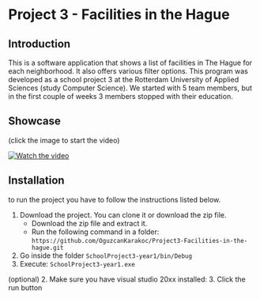 # Project 3 - Facilities in the Hague

## Introduction

This is a software application that shows a list of facilities in The Hague for each neighborhood. It also offers various filter options. This program was developed as a school project 3 at the Rotterdam University of Applied Sciences (study Computer Science). We   started with 5 team members, but in the first couple of weeks 3 members stopped with their education.

## Showcase 

(click the image to start the video)

[![Watch the video](https://oguzcankarakoc.github.io/storage/project3-facilities-in-the-hague/project-3.jpg)](https://oguzcankarakoc.github.io/storage/project3-facilities-in-the-hague/showcase.mp4)

## Installation

to run the project you have to follow the instructions listed below.

1. Download the project. You can clone it or download the zip file.
    - Download the zip file and extract it.
    - Run the following command in a folder: `https://github.com/OguzcanKarakoc/Project3-Facilities-in-the-hague.git`
2. Go inside the folder `SchoolProject3-year1/bin/Debug`
3. Execute: `SchoolProject3-year1.exe`

(optional)
2. Make sure you have visual studio 20xx installed:
3. Click the run button
